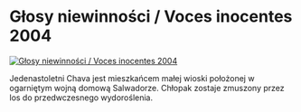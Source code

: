 Głosy niewinności / Voces inocentes 2004 
=============
[![Głosy niewinności / Voces inocentes 2004 ](http://vidos.pl/images/player.gif)](http://vidos.pl/glosy-niewinnosci-voces-inocentes-2004)

 Jedenastoletni Chava jest mieszkańcem małej wioski położonej w ogarniętym wojną domową Salwadorze. Chłopak zostaje zmuszony przez los do przedwczesnego wydoroślenia.
